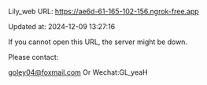 Lily_web URL: https://ae6d-61-165-102-156.ngrok-free.app

Updated at: 2024-12-09 13:27:16

If you cannot open this URL, the server might be down.

Please contact: 

goley04@foxmail.com Or Wechat:GL_yeaH